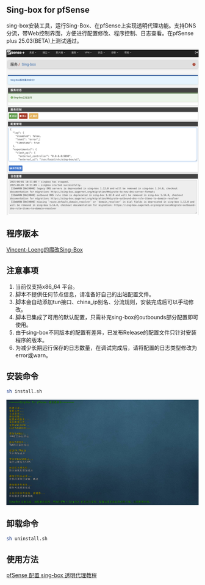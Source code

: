 ## Sing-box for pfSense
sing-box安装工具，运行Sing-Box、在pfSense上实现透明代理功能。支持DNS分流，带Web控制界面，方便进行配置修改、程序控制、日志查看。在pfSense plus 25.03(BETA)上测试通过。

![](images/proxy.png)

## 程序版本
[Vincent-Loeng的魔改Sing-Box](https://github.com/Vincent-Loeng/sing-box) 

## 注意事项
1. 当前仅支持x86_64 平台。
2. 脚本不提供任何节点信息，请准备好自己的出站配置文件。
3. 脚本会自动添加tun接口、china_ip别名、分流规则，安装完成后可以手动修改。
4. 脚本已集成了可用的默认配置，只需补充sing-box的outbounds部分配置即可使用。
5. 由于sing-box不同版本的配置有差异，已发布Release的配置文件只针对安装程序的版本。
6. 为减少长期运行保存的日志数量，在调试完成后，请将配置的日志类型修改为error或warn。

## 安装命令

```bash
sh install.sh
```
![](images/install.png)

## 卸载命令

```bash
sh uninstall.sh
```
## 使用方法

[pfSense 配置 sing-box 透明代理教程](https://pfchina.org/?p=14988)
